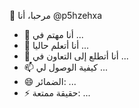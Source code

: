  👋 مرحبا، أنا @p5hzehxa
- 👀 أنا مهتم في ...
- 🌱 أنا أتعلم حاليا ...
- 💞️ أنا أتطلع إلى التعاون في ...
- 📫 كيفية الوصول لي ...
- 😄 الضمائر: ...
- ⚡ حقيقة ممتعة: ...

<!---
p5hzehxa / p5hzehxa هو مستودع ✨ خاص ✨ لأن "README.md" (هذا الملف) يظهر على ملفك الشخصي GitHub.
يمكنك النقر فوق رابط المعاينة لإلقاء نظرة على التغييرات الخاصة بك.
--->
